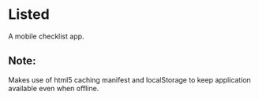 Listed
======
A mobile checklist app.

Note:
-----
Makes use of html5 caching manifest and localStorage to keep application
available even when offline.
